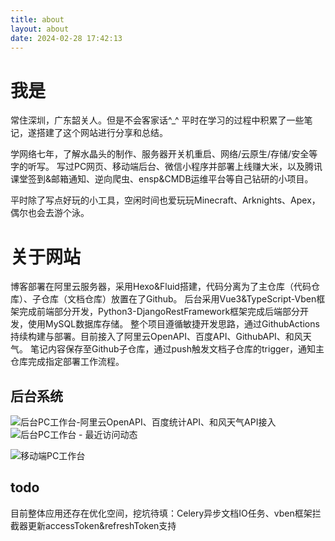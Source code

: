 ```yaml
---
title: about
layout: about
date: 2024-02-28 17:42:13
---
```


# 我是
常住深圳，广东韶关人。但是不会客家话^_^
平时在学习的过程中积累了一些笔记，遂搭建了这个网站进行分享和总结。

学网络七年，了解水晶头的制作、服务器开关机重启、网络/云原生/存储/安全等字的听写。
写过PC网页、移动端后台、微信小程序并部署上线赚大米，以及腾讯课堂签到&邮箱通知、逆向爬虫、ensp&CMDB运维平台等自己钻研的小项目。

平时除了写点好玩的小工具，空闲时间也爱玩玩Minecraft、Arknights、Apex，偶尔也会去游个泳。


# 关于网站
博客部署在阿里云服务器，采用Hexo&Fluid搭建，代码分离为了主仓库（代码仓库）、子仓库（文档仓库）放置在了Github。
后台采用Vue3&TypeScript-Vben框架完成前端部分开发，Python3-DjangoRestFramework框架完成后端部分开发，使用MySQL数据库存储。
整个项目遵循敏捷开发思路，通过GithubActions持续构建与部署。目前接入了阿里云OpenAPI、百度API、GithubAPI、和风天气。
笔记内容保存至Github子仓库，通过push触发文档子仓库的trigger，通知主仓库完成指定部署工作流程。



## 后台系统

![后台PC工作台-阿里云OpenAPI、百度统计API、和风天气API接入](https://www.fishingrodd.cn/img/demo1.png)
![后台PC工作台 - 最近访问动态](https://www.fishingrodd.cn/img/demo2.png)

![移动端PC工作台](https://www.fishingrodd.cn/img/demo3.jpg)



## todo

目前整体应用还存在优化空间，挖坑待填：Celery异步文档IO任务、vben框架拦截器更新accessToken&refreshToken支持